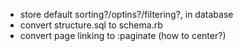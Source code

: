 - store default sorting?/optins?/filtering?, in database
- convert structure.sql to schema.rb
- convert page linking to :paginate (how to center?)
